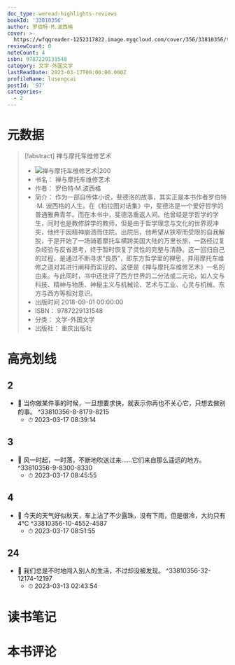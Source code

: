 ```yaml
---
doc_type: weread-highlights-reviews
bookId: '33810356'
author: 罗伯特·M.波西格
cover: >-
  https://wfqqreader-1252317822.image.myqcloud.com/cover/356/33810356/t7_33810356.jpg
reviewCount: 0
noteCount: 4
isbn: 9787229131548
category: 文学-外国文学
lastReadDate: 2023-03-17T00:00:00.000Z
profileName: lusongcai
postId: '97'
categories:
  - 2
---
```

# 元数据
> [!abstract] 禅与摩托车维修艺术
> - ![ 禅与摩托车维修艺术|200](https://wfqqreader-1252317822.image.myqcloud.com/cover/356/33810356/t7_33810356.jpg)
> - 书名： 禅与摩托车维修艺术
> - 作者： 罗伯特·M.波西格
> - 简介： 作为一部自传体小说，斐德洛的故事，其实正是本书作者罗伯特·M. 波西格的人生。在《柏拉图对话集》中，斐德洛是一个爱好哲学的普通雅典青年。而在本书中，斐德洛重返人间。他曾经是学哲学的学生，同时也是教修辞学的教师，但是由于哲学理念与文化的世界观冲突，他终于因精神崩溃而住院。出院后，他希望从狭窄而受限的自我解脱，于是开始了一场骑着摩托车横跨美国大陆的万里长旅，一路经过复杂经验与反省思考，终于暂时恢复了灵性的完整与清静。这一回归自己的过程，是通过不断寻求“良质”，即东方哲学里的禅思，并用摩托车维修之道对其进行阐释而实现的。这便是《禅与摩托车维修艺术》一名的由来。与此同时，书中还批评了西方世界的二分法或二元论，如人文与科技、精神与物质、神秘主义与机械论、艺术与工业、心灵与机械、东方与西方等相对意识。
> - 出版时间 2018-09-01 00:00:00
> - ISBN： 9787229131548
> - 分类： 文学-外国文学
> - 出版社： 重庆出版社

# 高亮划线

## 2


- 📌 当你做某件事的时候，一旦想要求快，就表示你再也不关心它，只想去做别的事。 ^33810356-8-8179-8215
    - ⏱ 2023-03-17 08:39:14 
## 3


- 📌 风一时起，一时落，不断地吹送过来……它们来自那么遥远的地方。 ^33810356-9-8300-8330
    - ⏱ 2023-03-17 08:45:55 
## 4


- 📌 今天的天气好似秋天，车上沾了不少露珠，没有下雨，但是很冷，大约只有4℃ ^33810356-10-4552-4587
    - ⏱ 2023-03-17 08:51:55 
## 24


- 📌 我们总是不时地闯入别人的生活，不过却没被发现。 ^33810356-32-12174-12197
    - ⏱ 2023-03-13 02:43:54 
# 读书笔记

# 本书评论
